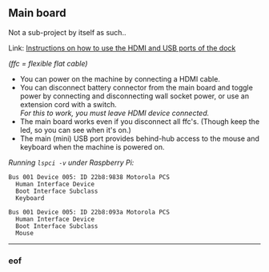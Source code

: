 ## Main board

Not a sub-project by itself as such..

Link: [Instructions on how to use the HDMI and USB ports of the dock](http://www.instructables.com/id/The-Raspberry-Pi-Lapdock-Connection/?ALLSTEPS)

*(ffc = flexible flat cable)*

- You can power on the machine by connecting a HDMI cable.
- You can disconnect battery connector from the main board and toggle power by connecting and disconnecting wall socket power, or use an extension cord with a switch.  
*For this to work, you must leave HDMI device connected.*
- The main board works even if you disconnect all ffc's. (Though keep the led, so you can see when it's on.)
- The main (mini) USB port provides behind-hub access to the mouse and keyboard when the machine is powered on.


*Running `lspci -v` under Raspberry Pi:*

    Bus 001 Device 005: ID 22b8:9838 Motorola PCS
      Human Interface Device
      Boot Interface Subclass
      Keyboard
      
    Bus 001 Device 005: ID 22b8:093a Motorola PCS
      Human Interface Device
      Boot Interface Subclass
      Mouse

---

### eof
